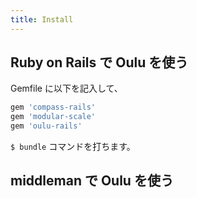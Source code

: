 ```yaml
---
title: Install
---
```


## Ruby on Rails で Oulu を使う

Gemfile に以下を記入して、

```ruby
gem 'compass-rails'
gem 'modular-scale'
gem 'oulu-rails'
```

`$ bundle` コマンドを打ちます。

## middleman で Oulu を使う
